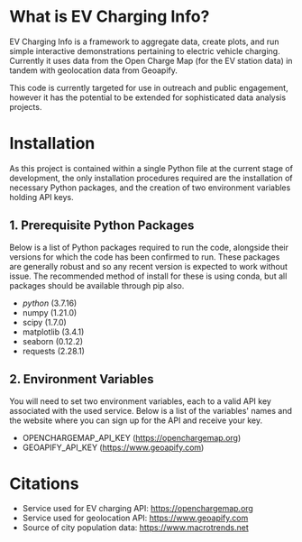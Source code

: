 # What is EV Charging Info?

EV Charging Info is a framework to aggregate data, create plots, and run simple
interactive demonstrations pertaining to electric vehicle charging. Currently
it uses data from the Open Charge Map (for the EV station data) in tandem with
geolocation data from Geoapify.

This code is currently targeted for use in outreach and public engagement,
however it has the potential to be extended for sophisticated data analysis
projects.

# Installation

As this project is contained within a single Python file at the current stage
of development, the only installation procedures required are the installation
of necessary Python packages, and the creation of two environment variables
holding API keys.

## 1. Prerequisite Python Packages

Below is a list of Python packages required to run the code, alongside their
versions for which the code has been confirmed to run. These packages are
generally robust and so any recent version is expected to work without issue.
The recommended method of install for these is using conda, but all packages
should be available through pip also.

+ *python* (3.7.16)
+ numpy (1.21.0)
+ scipy (1.7.0)
+ matplotlib (3.4.1)
+ seaborn (0.12.2)
+ requests (2.28.1)

## 2. Environment Variables

You will need to set two environment variables, each to a valid API key
associated with the used service. Below is a list of the variables'
names and the website where you can sign up for the API and receive
your key.

+ OPENCHARGEMAP_API_KEY (https://openchargemap.org)
+ GEOAPIFY_API_KEY (https://www.geoapify.com)

# Citations

+ Service used for EV charging API: https://openchargemap.org
+ Service used for geolocation API: https://www.geoapify.com
+ Source of city population data: https://www.macrotrends.net
